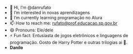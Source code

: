 - 👋 Hi, I’m @danrufato
- 👀 I’m interested in novas aprendizagens
- 🌱 I’m currently learning programação no Alura
- 📫 How to reach me: 
 rufato@prof.educacao.sp.gov.br
- 😄 Pronouns: Ele/dele
- ⚡ Fun fact: Entusiasta de jogos eletrônicos e linguagens de programação. Gosto de Harry Potter e outras trilogias ai 🍃.
- **Danilo**



<!---
danrufato/danrufato is a ✨ special ✨ repository because its `README.md` (this file) appears on your GitHub profile.
You can click the Preview link to take a look at your changes.
--->
